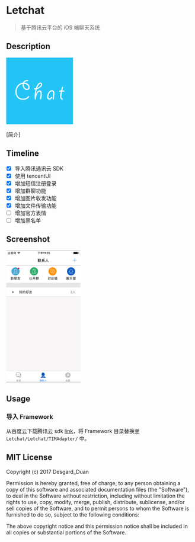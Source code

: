 # Letchat

> 基于腾讯云平台的 iOS 端聊天系统

## Description

![](icon.png)

[简介]

## Timeline

- [x] 导入腾讯通讯云 SDK
- [x] 使用 tencentUI
- [x] 增加短信注册登录
- [x] 增加群聊功能
- [x] 增加图片收发功能
- [x] 增加文件传输功能
- [ ] 增加官方表情
- [ ] 增加黑名单

## Screenshot

<img src="screenshot.png" width="200px" />

## Usage

### 导入 Framework

从百度云下载腾讯云 sdk [link](https://pan.baidu.com/s/1pLqEGmn)，将 Framework 目录替换至 `Letchat/Letchat/TIMAdapter/` 中。

## MIT License

Copyright (c) 2017 Desgard_Duan

Permission is hereby granted, free of charge, to any person obtaining a copy
of this software and associated documentation files (the "Software"), to deal
in the Software without restriction, including without limitation the rights
to use, copy, modify, merge, publish, distribute, sublicense, and/or sell
copies of the Software, and to permit persons to whom the Software is
furnished to do so, subject to the following conditions:

The above copyright notice and this permission notice shall be included in all
copies or substantial portions of the Software.
